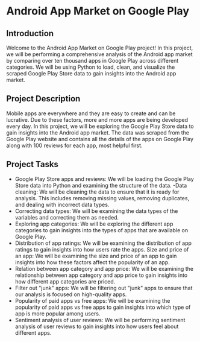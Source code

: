 # Android App Market on Google Play

## Introduction
Welcome to the Android App Market on Google Play project! In this project, we will be performing a comprehensive analysis of the Android app market by comparing over ten thousand apps in Google Play across different categories. We will be using Python to load, clean, and visualize the scraped Google Play Store data to gain insights into the Android app market.

## Project Description
Mobile apps are everywhere and they are easy to create and can be lucrative. Due to these factors, more and more apps are being developed every day. In this project, we will be exploring the Google Play Store data to gain insights into the Android app market. The data was scraped from the Google Play website and contains all the details of the apps on Google Play along with 100 reviews for each app, most helpful first.

## Project Tasks
- Google Play Store apps and reviews: We will be loading the Google Play Store data into Python and examining the structure of the data.
 -Data cleaning: We will be cleaning the data to ensure that it is ready for analysis. This includes removing missing values, removing duplicates, and dealing with incorrect data types.
- Correcting data types: We will be examining the data types of the variables and correcting them as needed.
- Exploring app categories: We will be exploring the different app categories to gain insights into the types of apps that are available on Google Play.
- Distribution of app ratings: We will be examining the distribution of app ratings to gain insights into how users rate the apps.
Size and price of an app: We will be examining the size and price of an app to gain insights into how these factors affect the popularity of an app.
- Relation between app category and app price: We will be examining the relationship between app category and app price to gain insights into how different app categories are priced.
- Filter out "junk" apps: We will be filtering out "junk" apps to ensure that our analysis is focused on high-quality apps.
- Popularity of paid apps vs free apps: We will be examining the popularity of paid apps vs free apps to gain insights into which type of app is more popular among users.
- Sentiment analysis of user reviews: We will be performing sentiment analysis of user reviews to gain insights into how users feel about different apps.
